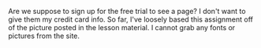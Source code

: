 Are we suppose to sign up for the free trial to see a page? I don't want to give them my credit card info. So far, I've loosely based this assignment off of the picture posted in the lesson material. I cannot grab any fonts or pictures from the site.